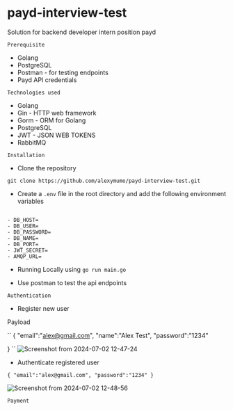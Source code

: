 # payd-interview-test

Solution for backend developer intern position payd 

``Prerequisite``
- Golang
- PostgreSQL 
- Postman - for testing endpoints
- Payd API credentials 

``Technologies used``
- Golang
- Gin - HTTP web framework
- Gorm - ORM for Golang
- PostgreSQL
- JWT - JSON WEB TOKENS
- RabbitMQ

``Installation``

- Clone the repository 

``git clone https://github.com/alexymumo/payd-interview-test.git``

- Create a `.env` file in the root directory and add the following environment variables

```

- DB_HOST=
- DB_USER=
- DB_PASSWORD=
- DB_NAME=
- DB_PORT=
- JWT_SECRET=
- AMQP_URL=

```

- Running Locally using  ``go run main.go``

- Use postman to test the api endpoints


``Authentication``

- Register new user

Payload

``
{
    "email":"alex@gmail.com",
    "name":"Alex Test",
    "password":"1234"

}
``
![Screenshot from 2024-07-02 12-47-24](https://github.com/alexymumo/payd-interview-test/assets/56880898/3ed26f31-c66b-4975-a699-acb204ff603b)


- Authenticate registered user

``
{
    "email":"alex@gmail.com",
    "password":"1234"
}
``

![Screenshot from 2024-07-02 12-48-56](https://github.com/alexymumo/payd-interview-test/assets/56880898/4320501a-a2d5-481a-bcf3-b596def7bfdd)


``Payment``

